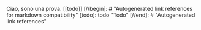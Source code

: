 Ciao, sono una prova. 
[[todo]]
[//begin]: # "Autogenerated link references for markdown compatibility"
[todo]: todo "Todo"
[//end]: # "Autogenerated link references"